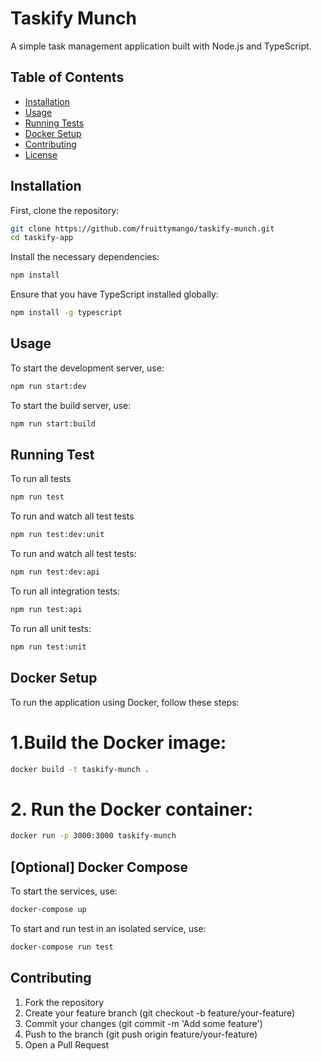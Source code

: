 # Taskify Munch

A simple task management application built with Node.js and TypeScript.

## Table of Contents

- [Installation](#installation)
- [Usage](#usage)
- [Running Tests](#running-tests)
- [Docker Setup](#docker-setup)
- [Contributing](#contributing)
- [License](#license)

## Installation

First, clone the repository:

```bash
git clone https://github.com/fruittymango/taskify-munch.git
cd taskify-app
```

Install the necessary dependencies:

```bash
npm install
```

Ensure that you have TypeScript installed globally:

```bash
npm install -g typescript
```

## Usage

To start the development server, use:

```bash
npm run start:dev
```

To start the build server, use:

```bash
npm run start:build
```

## Running Test

To run all tests

```bash
npm run test
```

To run and watch all test tests

```bash
npm run test:dev:unit
```

To run and watch all test tests:

```bash
npm run test:dev:api
```

To run all integration tests:

```bash
npm run test:api
```

To run all unit tests:

```bash
npm run test:unit
```

## Docker Setup

To run the application using Docker, follow these steps:

# 1.Build the Docker image:

```bash
docker build -t taskify-munch .
```

# 2. Run the Docker container:

```bash
docker run -p 3000:3000 taskify-munch
```

## [Optional] Docker Compose

To start the services, use:

```bash
docker-compose up
```

To start and run test in an isolated service, use:

```bash
docker-compose run test
```

## Contributing

1. Fork the repository
2. Create your feature branch (git checkout -b feature/your-feature)
3. Commit your changes (git commit -m 'Add some feature')
4. Push to the branch (git push origin feature/your-feature)
5. Open a Pull Request
